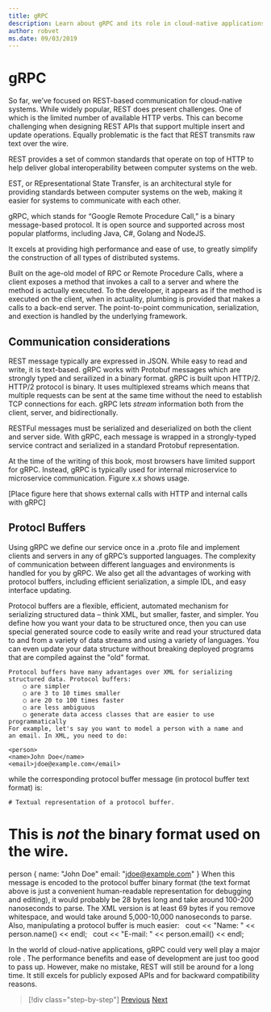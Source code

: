 ```yaml
---
title: gRPC
description: Learn about gRPC and its role in cloud-native applications
author: robvet
ms.date: 09/03/2019
---
```


# gRPC

So far, we’ve focused on REST-based communication for cloud-native systems. While widely popular, REST does present challenges. One of which is the limited number of available HTTP verbs. This can become challenging when designing REST APIs that support multiple insert and update operations. Equally problematic is the fact that REST transmits raw text over the wire.


REST provides a set of common standards that operate on top of HTTP to help deliver global interoperability between computer systems on the web.  

EST, or REpresentational State Transfer, is an architectural style for providing standards between computer systems on the web, making it easier for systems to communicate with each other.

gRPC, which stands for “Google Remote Procedure Call,” is a binary message-based protocol. It is open source and supported across most popular platforms, including Java, C#, Golang and NodeJS. 

It excels at providing high performance and ease of use, to greatly simplify the construction of all types of distributed systems.

Built on the age-old model of RPC or Remote Procedure Calls, where a client exposes a method that invokes a call to a server and where the method is actually executed. To the developer, it appears as if the method is executed on the client, when in actuality, plumbing is provided that makes a calls to a back-end server. The point-to-point communication, serialization, and exection is handled by the underlying framework.

## Communication considerations

REST message typically are expressed in JSON. While easy to read and write, it is text-based. gRPC works with Protobuf messages which are strongly typed and serailized in a binary format. gRPC is built upon HTTP/2. HTTP/2 protocol is binary. It uses multiplexed streams which means that multiple requests can be sent at the same time without the need to establish TCP connections for each. gRPC lets *stream* information both from the client, server, and bidirectionally. 

RESTFul messages must be serialized and deserialized on both the client and server side. With gRPC, each message is wrapped in a strongly-typed service contract and serialized in a standard Protobuf representation.

At the time of the writing of this book, most browsers have limited support for gRPC. Instead, gRPC is typically used for internal microservice to microservice communication. Figure x.x shows usage.

[Place figure here that shows external calls with HTTP and internal calls with gRPC]

## Protocl Buffers

Using gRPC we define our service once in a .proto file and implement clients and servers in any of gRPC’s supported languages. The complexity of communication between different languages and environments is handled for you by gRPC. We also get all the advantages of working with protocol buffers, including efficient serialization, a simple IDL, and easy interface updating.

Protocol buffers are a flexible, efficient, automated mechanism for serializing structured data – think XML, but smaller, faster, and simpler. You define how you want your data to be structured once, then you can use special generated source code to easily write and read your structured data to and from a variety of data streams and using a variety of languages. You can even update your data structure without breaking deployed programs that are compiled against the "old" format.


	Protocol buffers have many advantages over XML for serializing structured data. Protocol buffers:
		○ are simpler
		○ are 3 to 10 times smaller
		○ are 20 to 100 times faster
		○ are less ambiguous
		○ generate data access classes that are easier to use programmatically
	For example, let's say you want to model a person with a name and an email. In XML, you need to do:
	
	<person>
    <name>John Doe</name>
    <email>jdoe@example.com</email>
  </person>
	while the corresponding protocol buffer message (in protocol buffer text format) is:
	
	# Textual representation of a protocol buffer.
# This is *not* the binary format used on the wire.
person {
  name: "John Doe"
  email: "jdoe@example.com"
}
	When this message is encoded to the protocol buffer binary format (the text format above is just a convenient human-readable representation for debugging and editing), it would probably be 28 bytes long and take around 100-200 nanoseconds to parse. The XML version is at least 69 bytes if you remove whitespace, and would take around 5,000-10,000 nanoseconds to parse.
	Also, manipulating a protocol buffer is much easier:
	  cout << "Name: " << person.name() << endl;
	  cout << "E-mail: " << person.email() << endl;






In the world of cloud-native applications, gRPC could very well play a major role . The performance benefits and ease of development are just too good to pass up. However, make no mistake, REST will still be around for a long time. It still excels for publicly exposed APIs and for backward compatibility reasons. 



>[!div class="step-by-step"]
>[Previous](other-deployment-options.md)
>[Next](front-end-communication.md)
